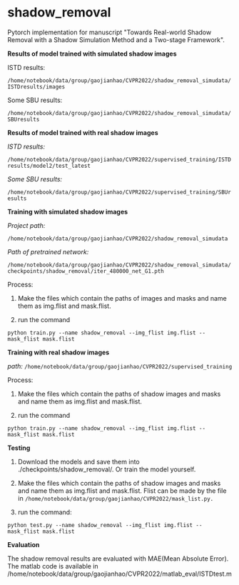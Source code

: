 # shadow_removal

Pytorch implementation for manuscript "Towards Real-world Shadow Removal with a Shadow Simulation Method and a Two-stage Framework".

**Results of model trained with simulated shadow images**

ISTD results: 

```/home/notebook/data/group/gaojianhao/CVPR2022/shadow_removal_simudata/ISTDresults/images```

Some SBU results:

```/home/notebook/data/group/gaojianhao/CVPR2022/shadow_removal_simudata/SBUresults```

**Results of model trained with real shadow images**

*ISTD results:*

```/home/notebook/data/group/gaojianhao/CVPR2022/supervised_training/ISTDresults/model2/test_latest```

*Some SBU results:*

```/home/notebook/data/group/gaojianhao/CVPR2022/supervised_training/SBUresults```


**Training with simulated shadow images** 

*Project path:*

```/home/notebook/data/group/gaojianhao/CVPR2022/shadow_removal_simudata```

*Path of pretrained network:*

```/home/notebook/data/group/gaojianhao/CVPR2022/shadow_removal_simudata/checkpoints/shadow_removal/iter_480000_net_G1.pth```

Process:

1. Make the files which contain the paths of images and masks and name them as img.flist and mask.flist.

2. run the command

```python train.py --name shadow_removal --img_flist img.flist --mask_flist mask.flist```

**Training with real shadow images**

*path:*
```/home/notebook/data/group/gaojianhao/CVPR2022/supervised_training```

Process:

1. Make the files which contain the paths of shadow images and masks and name them as img.flist and mask.flist.

2. run the command

```python train.py --name shadow_removal --img_flist img.flist --mask_flist mask.flist```

**Testing**

1. Download the models and save them into ./checkpoints/shadow_removal/. Or train the model yourself.

2. Make the files which contain the paths of shadow images and masks and name them as img.flist and mask.flist. Flist can be made by the file in ```/home/notebook/data/group/gaojianhao/CVPR2022/mask_list.py.```

3. run the command:

```python test.py --name shadow_removal --img_flist img.flist --mask_flist mask.flist```

**Evaluation**

The shadow removal results are evaluated with MAE(Mean Absolute Error). The matlab code is available in /home/notebook/data/group/gaojianhao/CVPR2022/matlab_eval/ISTDtest.m



